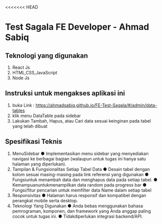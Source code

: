 <<<<<<< HEAD
# Test Sagala FE Developer - Ahmad Sabiq
## Teknologi yang digunakan
1. React Js
2. HTML,CSS,JavaScript
3. Node Js

## Instruksi untuk mengakses aplikasi ini
1. buka Link : https://ahmadsabiq.github.io/FE-Test-Sagala/#/admin/data-tables
2. klik menu DataTable pada sidebar
3. Lakukan Tambah, Hapus, atau Cari data sesuai keinginan pada tabel yang telah dibuat

##  Spesifikasi Teknis
 1. MenuSidebar
 ● Implementasikan menu sidebar yang menyediakan navigasi ke berbagai
 bagian (walaupun untuk tugas ini hanya satu halaman yang diperlukan).
 2. Tampilan & Fungsionalitas Setiap Tabel Data
 ● Desain tabel dengan kolom sesuai masing-masing pada link referensi
 yang digunakan
 ● Fungsiuntuk menambah data dan menghapus data pada setiap tabel.
 ● Kemampuanuntukmenampilkan data random pada progress bar
 ● Fungsi/fitur pencarian untuk memfilter data Name dalam setiap tabel
 3. Responsivitas
 ● Halaman harus responsif dan kompatibel dengan perangkat mobile serta
 desktop.
 4. Teknologi Yang Digunakan
 ● Anda bebas menggunakan bahasa pemrograman, komponen, dan
 framework yang Anda anggap paling cocok untuk tugas ini.
 ● Tidakdiperlukan integrasi backend/API.
